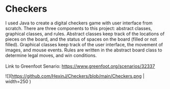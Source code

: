 # Checkers
I used Java to create a digital checkers game with user interface from scratch. There are three components to this project: abstract classes, graphical classes, and rules. Abstract classes keep track of the locations of pieces on the board, and the status of spaces on the board (filled or not filled). Graphical classes keep track of the user interface, the movement of images, and mouse events. Rules are written in the abstract board class to determine legal moves, and win conditions.  
<br>
Link to Greenfoot Senario: https://www.greenfoot.org/scenarios/32337
<br>  

![](https://github.com/HexinJ/Checkers/blob/main/Checkers.png | width=250 )
